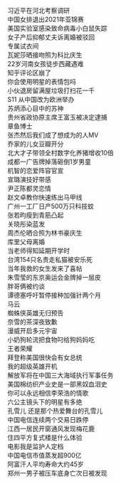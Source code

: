 习近平在河北考察调研  
中国女排退出2021年亚锦赛  
美国实验室感染致命病毒小白鼠失踪  
女子产后抑郁丈夫诉离婚被驳回  
专属试衣间  
瓦妮莎晒接吻照为科比庆生  
22岁河南女孩徒步西藏遇难  
知乎评论区崩了  
你会使用明星的表情包吗  
小伙退房留满屋垃圾打扫花一千  
S11 从中国改为欧洲举办  
苏炳添心目中的苏神  
贵州省政协原主席王富玉被决定逮捕  
章鱼博士  
张杰然后我们成了想成为的人MV  
乔家的儿女豆瓣开分  
北大才子带领全村数字化养猪增收10倍  
成都一广告牌掉落砸倒1岁男童  
机智的恋爱阵容官宣  
宣璐演技好带感  
尹正陈都灵恋情  
赵文卓教你快速练出马甲线  
广州一工厂日产500万只科技蚊  
张若昀瘦到青筋凸起  
关晓彤染蓝发  
周杰伦晒合照为林书豪庆生  
库里父母离婚  
当老师得知延期开学时  
台湾154只名贵走私猫被安乐死  
当年我救的女生发来了喜帖  
朱雪莹的东京奥运会金牌掉一层皮  
胖哥俩被约谈  
谭德塞呼吁暂停接种加强针两个月  
马云  
蜘蛛侠英雄无归预告  
奈雪的茶深夜致歉  
漫威开启多元宇宙  
小奶狗轮流把食物叼给狗妈妈吃  
王者荣耀  
拜登称美国很快会有女总统  
我的超级英雄开机  
解放军将在中国三大海域执行军事任务  
美国棉纺织产业史是一部黑奴血泪史  
你可以永远相信李荣浩的情歌  
六公主镜头下的明星有多绝  
孔雪儿 还是那个热爱舞台的孔雪儿  
中国电信连续两个交易日跌停  
江西一居民开窗通风发现梅花鹿  
住四平方复式楼是什么体验  
电影我是监护人定档  
中国电信市值蒸发超900亿  
阿富汗人平均寿命大约45岁  
郑州一男子被压车底身亡次日被发现  
